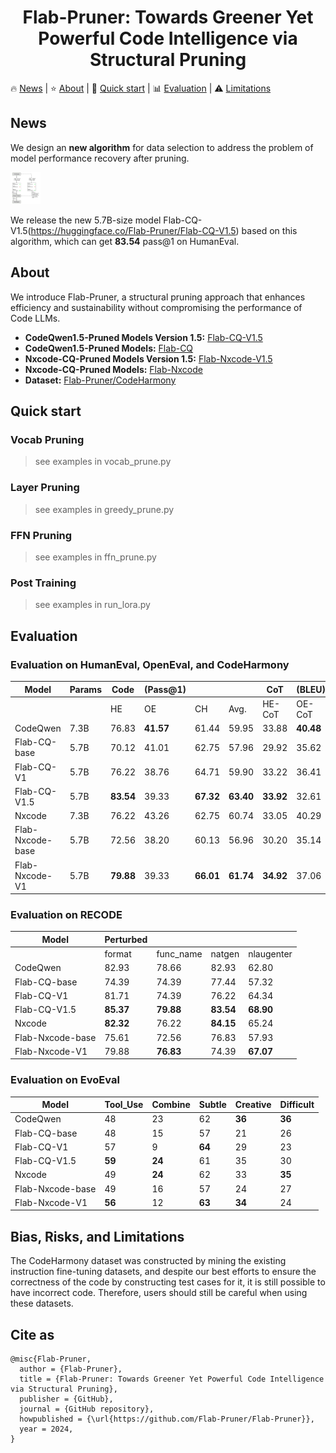 <h1 align="center">Flab-Pruner: Towards Greener Yet Powerful Code Intelligence via Structural Pruning</h1>

<p align="left">
      🔥&nbsp;<a href="#news">News</a>
    | ⭐️&nbsp;<a href="#about">About</a>
    | 🚀&nbsp;<a href="#quick-start">Quick start</a>
    | 📊&nbsp;<a href="#evaluation">Evaluation</a>
    | ⚠️&nbsp;<a href="#bias-risks-and-limitations">Limitations</a>
</p>

## News

We design an **new algorithm** for data selection to address the problem of model performance recovery after pruning. 

<img src="./demo.png" alt="./demo.png" style="zoom:5%;" />

We release the new 5.7B-size model Flab-CQ-V1.5(https://huggingface.co/Flab-Pruner/Flab-CQ-V1.5) based on this algorithm, which can get **83.54** pass@1 on HumanEval.

## About

We introduce Flab-Pruner, a structural pruning approach that enhances efficiency and sustainability without compromising the performance of Code LLMs.

- **CodeQwen1.5-Pruned Models Version 1.5:** [Flab-CQ-V1.5](https://huggingface.co/Flab-Pruner/Flab-CQ-V1.5)
- **CodeQwen1.5-Pruned Models:** [Flab-CQ](https://huggingface.co/Flab-Pruner/Flab-CQ-5.7B-instruct)
- **Nxcode-CQ-Pruned Models Version 1.5:** [Flab-Nxcode-V1.5](https://huggingface.co/Flab-Pruner/Flab-Nxcode-V1.5)
- **Nxcode-CQ-Pruned Models:** [Flab-Nxcode](https://huggingface.co/Flab-Pruner/Flab-Nxcode-5.7B-instruct)
- **Dataset:** [Flab-Pruner/CodeHarmony](https://huggingface.co/datasets/Flab-Pruner/CodeHarmony)


## Quick start

### Vocab Pruning
>see examples in vocab_prune.py

### Layer Pruning
>see examples in greedy_prune.py

### FFN Pruning
>see examples in ffn_prune.py

### Post Training
>see examples in run_lora.py

## Evaluation

### Evaluation on HumanEval, OpenEval, and CodeHarmony

| Model                 | Params | Code | (Pass@1) |      |      | CoT    | (BLEU) |        |      | Output | (EM) |      |
| --------------------- | ---- | ---- | ---- | ---- | ---- | ------ | ------ | ------ | ---- | ------ | ---- | ---- |
|                       |      | HE   | OE   | CH   | Avg. | HE-CoT | OE-CoT | CH-CoT | Avg. | Crux-O | CH-O | Avg. |
| CodeQwen              | 7.3B | 76.83 | **41.57** | 61.44 | 59.95 | 33.88 | **40.48** | 24.19 | **32.85** | 37.13 | 77.21 | 57.17 |
| Flab-CQ-base          | 5.7B | 70.12 | 41.01 | 62.75 | 57.96 | 29.92 | 35.62 | 20.70 | 28.75 | 32.50 | 73.67 | 53.09 |
| Flab-CQ-V1  | 5.7B | 76.22 | 38.76 | 64.71 | 59.90 | 33.22 | 36.41 | 23.89 | 31.17 | 39.00 | 76.99 | 58.00 |
| Flab-CQ-V1.5 | 5.7B | **83.54** | 39.33 | **67.32** | **63.40** | **33.92** | 32.61 | **25.23** | 30.59 | **43.75** | **77.43** | **60.59** |
| Nxcode | 7.3B | 76.22 | 43.26 | 62.75 | 60.74 | 33.05 | 40.29 | 24.17 | 32.50 | 37.25 | 76.77 | 57.01 |
| Flab-Nxcode-base | 5.7B | 72.56 | 38.20 | 60.13 | 56.96 | 30.20 | 35.14 | 20.71 | 28.68 | 33.38 | 74.12 | 53.75 |
| Flab-Nxcode-V1 | 5.7B | **79.88** | 39.33 | **66.01** | **61.74** | **34.92** | 37.06 | **26.27** | **32.75** | **41.25** | **79.20** | **60.23** |

### Evaluation on RECODE

| Model            | Perturbed |           |           |            |
| ---------------- | --------- | --------- | --------- | ---------- |
|                  | format    | func_name | natgen    | nlaugenter |
| CodeQwen         | 82.93     | 78.66     | 82.93     | 62.80      |
| Flab-CQ-base     | 74.39     | 74.39     | 77.44     | 57.32      |
| Flab-CQ-V1       | 81.71     | 74.39     | 76.22     | 64.34      |
| Flab-CQ-V1.5     | **85.37** | **79.88** | **83.54** | **68.90**  |
| Nxcode           | **82.32** | 76.22     | **84.15** | 65.24      |
| Flab-Nxcode-base | 75.61     | 72.56     | 76.83     | 57.93      |
| Flab-Nxcode-V1   | 79.88     | **76.83** | 74.39     | **67.07**  |



### Evaluation on EvoEval
| Model            | Tool_Use | Combine | Subtle | Creative | Difficult |
| ---------------- | -------- | ------- | ------ | -------- | --------- |
| CodeQwen         | 48       | 23      | 62     | **36**   | **36**    |
| Flab-CQ-base     | 48       | 15      | 57     | 21       | 26        |
| Flab-CQ-V1       | 57       | 9       | **64** | 29       | 23        |
| Flab-CQ-V1.5     | **59**   | **24**  | 61     | 35       | 30        |
| Nxcode           | 49       | **24**  | 62     | 33       | **35**    |
| Flab-Nxcode-base | 49       | 16      | 57     | 24       | 27        |
| Flab-Nxcode-V1   | **56**   | 12      | **63** | **34**   | 24        |


## Bias, Risks, and Limitations

The CodeHarmony dataset was constructed by mining the existing instruction fine-tuning datasets, and despite our best efforts to ensure the correctness of the code by constructing test cases for it, it is still possible to have incorrect code. Therefore, users should still be careful when using these datasets.

## Cite as

```
@misc{Flab-Pruner,
  author = {Flab-Pruner},
  title = {Flab-Pruner: Towards Greener Yet Powerful Code Intelligence via Structural Pruning},
  publisher = {GitHub},
  journal = {GitHub repository},
  howpublished = {\url{https://github.com/Flab-Pruner/Flab-Pruner}},
  year = 2024,
}